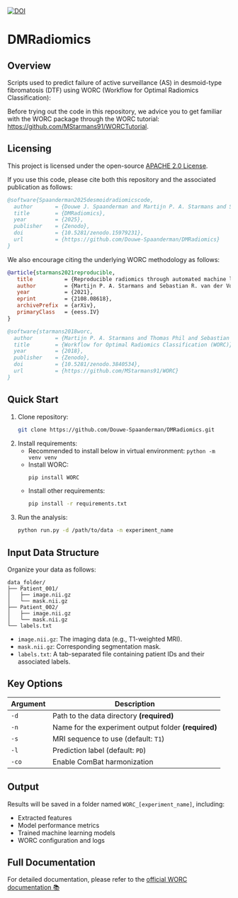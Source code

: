 [![DOI](https://zenodo.org/badge/DOI/10.5281/zenodo.15979231.svg)](https://zenodo.org/records/15979231)

# DMRadiomics

## Overview  
Scripts used to predict failure of active surveillance (AS) in desmoid-type fibromatosis (DTF) using WORC (Workflow for Optimal Radiomics Classification): <PLACEHOLDER FOR ARTICLE REFERENCE>

Before trying out the code in this repository, we advice you to get
familiar with the WORC package through the WORC tutorial:
https://github.com/MStarmans91/WORCTutorial.

## Licensing
This project is licensed under the open-source [APACHE 2.0 License](LICENSE).

If you use this code, please cite both this repository and the associated publication as follows:
<PLACEHOLDER FOR ARTICLE REFERENCE>
```bibtex
@software{Spaanderman2025desmoidradiomicscode,
  author       = {Douwe J. Spaanderman and Martijn P. A. Starmans and Stefan Klein},
  title        = {DMRadiomics},
  year         = {2025},
  publisher    = {Zenodo},
  doi          = {10.5281/zenodo.15979231},
  url          = {https://github.com/Douwe-Spaanderman/DMRadiomics}
}
```

We also encourage citing the underlying WORC methodology as follows:
```bibtex
@article{starmans2021reproducible,
   title          = {Reproducible radiomics through automated machine learning validated on twelve clinical applications}, 
   author         = {Martijn P. A. Starmans and Sebastian R. van der Voort and Thomas Phil and Milea J. M. Timbergen and Melissa Vos and Guillaume A. Padmos and Wouter Kessels and David    Hanff and Dirk J. Grunhagen and Cornelis Verhoef and Stefan Sleijfer and Martin J. van den Bent and Marion Smits and Roy S. Dwarkasing and Christopher J. Els and Federico Fiduzi and Geert J. L. H. van Leenders and Anela Blazevic and Johannes Hofland and Tessa Brabander and Renza A. H. van Gils and Gaston J. H. Franssen and Richard A. Feelders and Wouter W. de Herder and Florian E. Buisman and Francois E. J. A. Willemssen and Bas Groot Koerkamp and Lindsay Angus and Astrid A. M. van der Veldt and Ana Rajicic and Arlette E. Odink and Mitchell Deen and Jose M. Castillo T. and Jifke Veenland and Ivo Schoots and Michel Renckens and Michail Doukas and Rob A. de Man and Jan N. M. IJzermans and Razvan L. Miclea and Peter B. Vermeulen and Esther E. Bron and Maarten G. Thomeer and Jacob J. Visser and Wiro J. Niessen and Stefan Klein},
   year           = {2021},
   eprint         = {2108.08618},
   archivePrefix  = {arXiv},
   primaryClass   = {eess.IV}
}

@software{starmans2018worc,
  author       = {Martijn P. A. Starmans and Thomas Phil and Sebastian R. van der Voort and Stefan Klein},
  title        = {Workflow for Optimal Radiomics Classification (WORC)},
  year         = {2018},
  publisher    = {Zenodo},
  doi          = {10.5281/zenodo.3840534},
  url          = {https://github.com/MStarmans91/WORC}
}
```

## Quick Start  
1. Clone repository:
   ```bash
   git clone https://github.com/Douwe-Spaanderman/DMRadiomics.git
   ```
2. Install requirements:
    - Recommended to install below in virtual environment: ```python -m venv venv```
    - Install WORC:
        ```bash
        pip install WORC
        ```
    - Install other requirements:
        ```bash
        pip install -r requirements.txt
        ```
3. Run the analysis:
    ```bash
    python run.py -d /path/to/data -n experiment_name
    ```

## Input Data Structure

Organize your data as follows:

```
data_folder/
├── Patient_001/
│   ├── image.nii.gz
│   └── mask.nii.gz
├── Patient_002/
│   ├── image.nii.gz
│   └── mask.nii.gz
└── labels.txt
```

- `image.nii.gz`: The imaging data (e.g., T1-weighted MRI).
- `mask.nii.gz`: Corresponding segmentation mask.
- `labels.txt`: A tab-separated file containing patient IDs and their associated labels.

## Key Options

| Argument | Description |
|----------|-------------|
| `-d`     | Path to the data directory **(required)** |
| `-n`     | Name for the experiment output folder **(required)** |
| `-s`     | MRI sequence to use (default: `T1`) |
| `-l`     | Prediction label (default: `PD`) |
| `-co`    | Enable ComBat harmonization |

## Output

Results will be saved in a folder named `WORC_[experiment_name]`, including:

- Extracted features  
- Model performance metrics  
- Trained machine learning models  
- WORC configuration and logs

## Full Documentation

For detailed documentation, please refer to the [official WORC documentation 📚]( https://worc.readthedocs.io/)
